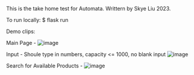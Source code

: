 This is the take home test for Automata. Writtern by Skye Liu 2023.

To run locally: $ flask run

Demo clips:

Main Page - 
![image](https://github.com/xxtliu/automata/blob/main/demo1_main.gif)

Input - Shoule type in numbers, capacity <= 1000, no blank input
![image](https://github.com/xxtliu/automata/blob/main/demo3_valid.gif)

Search for Available Products -
![image](https://github.com/xxtliu/automata/blob/main/demo2_search.gif)




